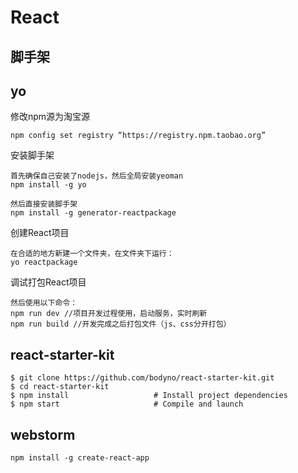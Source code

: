 React
===

脚手架
---

## yo

修改npm源为淘宝源
```
npm config set registry “https://registry.npm.taobao.org”
```

安装脚手架
```
首先确保自己安装了nodejs，然后全局安装yeoman
npm install -g yo

然后直接安装脚手架
npm install -g generator-reactpackage
```

创建React项目
```
在合适的地方新建一个文件夹，在文件夹下运行：
yo reactpackage
```

调试打包React项目
```
然后使用以下命令：
npm run dev //项目开发过程使用，启动服务，实时刷新
npm run build //开发完成之后打包文件（js、css分开打包）
```

## react-starter-kit

```
$ git clone https://github.com/bodyno/react-starter-kit.git
$ cd react-starter-kit
$ npm install                   # Install project dependencies
$ npm start                     # Compile and launch
```

## webstorm

```
npm install -g create-react-app
```

